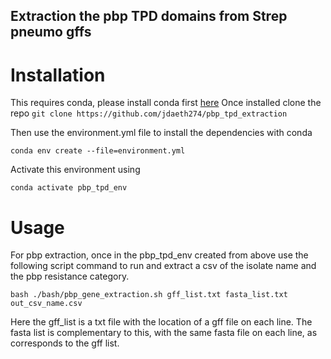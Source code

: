 ## Extraction the pbp TPD domains from Strep pneumo gffs ##

# Installation #

This requires conda, please install conda first [here](docs.conda.io/projects/conda/en/latest/user-guide/install)
Once installed clone the repo
`git clone https://github.com/jdaeth274/pbp_tpd_extraction`

Then use the environment.yml file to install the dependencies with conda

`conda env create --file=environment.yml`

Activate this environment using 

`conda activate pbp_tpd_env`

# Usage # 

For pbp extraction, once in the pbp_tpd_env created from above use the following script command
to run and extract a csv of the isolate name and the pbp resistance category. 

`bash ./bash/pbp_gene_extraction.sh gff_list.txt fasta_list.txt out_csv_name.csv`

Here the gff_list is a txt file with the location of a gff file on each line.
The fasta list is complementary to this, with the same fasta file on each line, 
as corresponds to the gff list.


